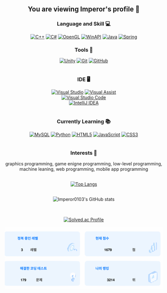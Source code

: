 <div align="center">

## You are viewing Imperor's profile 💾  
### Language and Skill 💻  
[![C++](https://custom-icon-badges.demolab.com/badge/C%2B%2B-%2300599C.svg?logo=cpp2&logoColor=white)](#) 
[![C#](https://custom-icon-badges.demolab.com/badge/C%23-%23239120.svg?logo=cshrp&logoColor=white)](#) 
[![OpenGL](https://custom-icon-badges.demolab.com/badge/OpenGL-%235586A4.svg?logo=opengl&logoColor=white)](#) 
[![WinAPI](https://custom-icon-badges.demolab.com/badge/WinAPI-%234F8A8B.svg?logo=windows&logoColor=white)](#) 
[![Java](https://custom-icon-badges.demolab.com/badge/Java-%23ED8B00.svg?logo=java&logoColor=white)](#) 
[![Spring](https://custom-icon-badges.demolab.com/badge/Spring-%236DB33F.svg?logo=spring&logoColor=white)](#) 
<br/>

### Tools 🔨  
[![Unity](https://custom-icon-badges.demolab.com/badge/Unity-000000.svg?logo=unity&logoColor=white)](#) 
[![Git](https://custom-icon-badges.demolab.com/badge/Git-%23F05032.svg?logo=git&logoColor=white)](#) 
[![GitHub](https://custom-icon-badges.demolab.com/badge/GitHub-181717.svg?logo=github&logoColor=white)](#)  
<br/>

### IDE 🖥️ 
[![Visual Studio](https://custom-icon-badges.demolab.com/badge/Visual%20Studio-%235C2D91.svg?logo=visualstudio&logoColor=white)](#) 
[![Visual Assist](https://custom-icon-badges.demolab.com/badge/Visual%20Assist-%23FF6347.svg?logo=visualassist&logoColor=white)](#)
<br/>[![Visual Studio Code](https://custom-icon-badges.demolab.com/badge/Visual%20Studio%20Code-%23007ACC.svg?logo=visualstudiocode&logoColor=white)](#) 
<br/>[![IntelliJ IDEA](https://custom-icon-badges.demolab.com/badge/IntelliJ%20IDEA-%23000080.svg?logo=intellijidea&logoColor=white)](#)
<br/><br/>

### Currently Learning 📚  
[![MySQL](https://custom-icon-badges.demolab.com/badge/MySQL-%234479A1.svg?logo=mysql&logoColor=white)](#) 
[![Python](https://custom-icon-badges.demolab.com/badge/Python-%233776AB.svg?logo=python&logoColor=white)](#) 
[![HTML5](https://custom-icon-badges.demolab.com/badge/HTML5-%23E34F26.svg?logo=html5&logoColor=white)](#) 
[![JavaScript](https://img.shields.io/badge/JavaScript-F7DF1E?logo=javascript&logoColor=black)](#) 
[![CSS3](https://custom-icon-badges.demolab.com/badge/CSS3-%231572B6.svg?logo=css3&logoColor=white)](#) 
<br/><br/>

### Interests 🎯
graphics programming, game enigne programming, low-level programming, machine leaning, web programming, mobile app programming
<br/><br/>

[![Top Langs](https://github-readme-stats.vercel.app/api/top-langs/?username=Imperor0103&layout=compact)](https://github.com/anuraghazra/github-readme-stats)
<br/><br/>

![Imperor0103's GitHub stats](https://github-readme-stats.vercel.app/api?username=Imperor0103&theme=chartreuse-dark&count_private=true&show_icons=true)  
<br/><br/>

[![Solved.ac Profile](http://mazassumnida.wtf/api/v2/generate_badge?boj=imperor0103)](https://solved.ac/imperor0103/) 

![Programmers Badge](https://raw.githubusercontent.com/Imperor0103/Programmers_Badge_Generator/main/result/result.svg)

</div>
